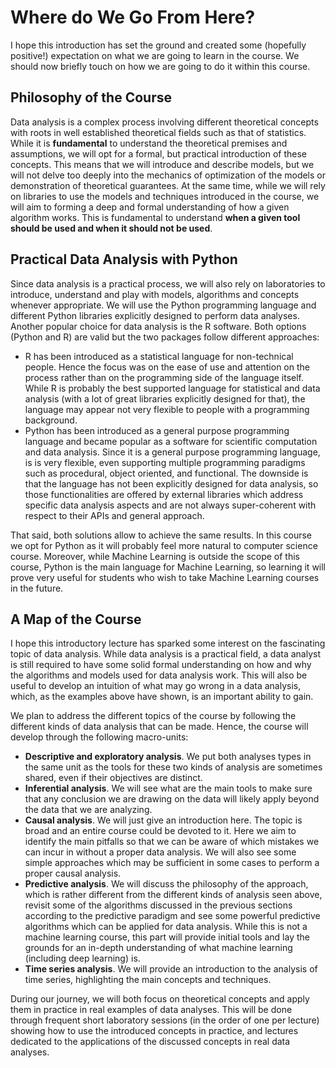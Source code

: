 # Where do We Go From Here?
I hope this introduction has set the ground and created some (hopefully positive!) expectation on what we are going to learn in the course. We should now briefly touch on how we are going to do it within this course.

## Philosophy of the Course
Data analysis is a complex process involving different theoretical concepts with roots in well established theoretical fields such as that of statistics. While it is **fundamental** to understand the theoretical premises and assumptions, we will opt for a formal, but practical introduction of these concepts. This means that we will introduce and describe models, but we will not delve too deeply into the mechanics of optimization of the models or demonstration of theoretical guarantees. At the same time, while we will rely on libraries to use the models and techniques introduced in the course, we will aim to forming a deep and formal understanding of how a given algorithm works. This is fundamental to understand **when a given tool should be used and when it should not be used**.

## Practical Data Analysis with Python
Since data analysis is a practical process, we will also rely on laboratories to introduce, understand and play with models, algorithms and concepts whenever appropriate. We will use the Python programming language and different Python libraries explicitly designed to perform data analyses. Another popular choice for data analysis is the R software. Both options (Python and R) are valid but the two packages follow different approaches:

* R has been introduced as a statistical language for non-technical people. Hence the focus was on the ease of use and attention on the process rather than on the programming side of the language itself. While R is probably the best supported language for statistical and data analysis (with a lot of great libraries explicitly designed for that), the language may appear not very flexible to people with a programming background.
* Python has been introduced as a general purpose programming language and became popular as a software for scientific computation and data analysis. Since it is a general purpose programming language, is is very flexible, even supporting multiple programming paradigms such as procedural, object oriented, and functional. The downside is that the language has not been explicitly designed for data analysis, so those functionalities are offered by external libraries which address specific data analysis aspects and are not always super-coherent with respect to their APIs and general approach.

That said, both solutions allow to achieve the same results. In this course we opt for Python as it will probably feel more natural to computer science course. Moreover, while Machine Learning is outside the scope of this course, Python is the main language for Machine Learning, so learning it will prove very useful for students who wish to take Machine Learning courses in the future.

## A Map of the Course
I hope this introductory lecture has sparked some interest on the fascinating topic of data analysis. While data analysis is a practical field, a data analyst is still required to have some solid formal understanding on how and why the algorithms and models used for data analysis work. This will also be useful to develop an intuition of what may go wrong in a data analysis, which, as the examples above have shown, is an important ability to gain.

We plan to address the different topics of the course by following the different kinds of data analysis that can be made. Hence, the course will develop through the following macro-units:

* **Descriptive and exploratory analysis**. We put both analyses types in the same unit as the tools for these two kinds of analysis are sometimes shared, even if their objectives are distinct. 
* **Inferential analysis**. We will see what are the main tools to make sure that any conclusion we are drawing on the data will likely apply beyond the data that we are analyzing.
* **Causal analysis**. We will just give an introduction here. The topic is broad and an entire course could be devoted to it. Here we aim to identify the main pitfalls so that we can be aware of which mistakes we can incur in without a proper data analysis. We will also see some simple approaches which may be sufficient in some cases to perform a proper causal analysis.
* **Predictive analysis**. We will discuss the philosophy of the approach, which is rather different from the different kinds of analysis seen above, revisit some of the algorithms discussed in the previous sections according to the predictive paradigm and see some powerful predictive algorithms which can be applied for data analysis. While this is not a machine learning course, this part will provide initial tools and lay the grounds for an in-depth understanding of what machine learning (including deep learning) is.
* **Time series analysis**. We will provide an introduction to the analysis of time series, highlighting the main concepts and techniques.

During our journey, we will both focus on theoretical concepts and apply them in practice in real examples of data analyses. This will be done through frequent short laboratory sessions (in the order of one per lecture) showing how to use the introduced concepts in practice, and lectures dedicated to the applications of the discussed concepts in real data analyses.
